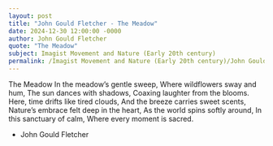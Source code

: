 ```yaml
---
layout: post
title: "John Gould Fletcher - The Meadow"
date: 2024-12-30 12:00:00 -0000
author: John Gould Fletcher
quote: "The Meadow"
subject: Imagist Movement and Nature (Early 20th century)
permalink: /Imagist Movement and Nature (Early 20th century)/John Gould Fletcher/John Gould Fletcher - The Meadow
---
```


The Meadow
In the meadow’s gentle sweep,
Where wildflowers sway and hum,
The sun dances with shadows,
Coaxing laughter from the blooms.
Here, time drifts like tired clouds,
And the breeze carries sweet scents,
Nature’s embrace felt deep in the heart,
As the world spins softly around,
In this sanctuary of calm,
Where every moment is sacred.


- John Gould Fletcher
